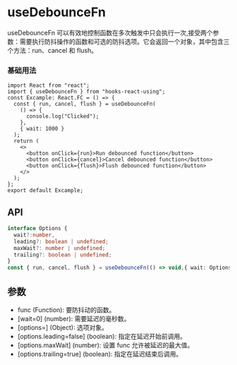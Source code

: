 # useDebounceFn

useDebounceFn 可以有效地控制函数在多次触发中只会执行一次,接受两个参数：需要执行防抖操作的函数和可选的防抖选项。它会返回一个对象，其中包含三个方法：run、cancel 和 flush。

### 基础用法

```tsx
import React from "react";
import { useDebounceFn } from "hooks-react-using";
const Excample: React.FC = () => {
  const { run, cancel, flush } = useDebounceFn(
    () => {
      console.log("Clicked");
    },
    { wait: 1000 }
  );
  return (
    <>
      <button onClick={run}>Run debounced function</button>
      <button onClick={cancel}>Cancel debounced function</button>
      <button onClick={flush}>Flush debounced function</button>
    </>
  );
};
export default Excample;
```

## API

```typescript
interface Options {
  wait?:number,
  leading?: boolean | undefined;
  maxWait?: number | undefined;
  trailing?: boolean | undefined;
}
const { run, cancel, flush } = useDebounceFn(() => void,{ wait: Options });
```

## 参数
- func (Function): 要防抖动的函数。
- [wait=0] (number): 需要延迟的毫秒数。
- [options=] (Object): 选项对象。
- [options.leading=false] (boolean): 指定在延迟开始前调用。
- [options.maxWait] (number): 设置 func 允许被延迟的最大值。
- [options.trailing=true] (boolean): 指定在延迟结束后调用。
